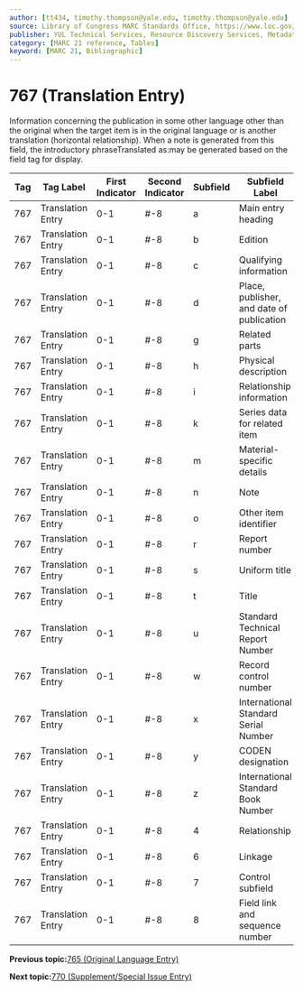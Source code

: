 ```yaml
---
author: [tt434, timothy.thompson@yale.edu, timothy.thompson@yale.edu]
source: Library of Congress MARC Standards Office, https://www.loc.gov/marc/bibliographic/bd767.html
publisher: YUL Technical Services, Resource Discovery Services, Metadata Services Unit
category: [MARC 21 reference, Tables]
keyword: [MARC 21, Bibliographic]
---
```


# 767 \(Translation Entry\)

Information concerning the publication in some other language other than the original when the target item is in the original language or is another translation \(horizontal relationship\). When a note is generated from this field, the introductory phraseTranslated as:may be generated based on the field tag for display.

|Tag|Tag Label|First Indicator|Second Indicator|Subfield|Subfield Label|Repeatable|
|---|---------|---------------|----------------|--------|--------------|----------|
|767|Translation Entry|0-1|\#-8|a|Main entry heading|F|
|767|Translation Entry|0-1|\#-8|b|Edition|F|
|767|Translation Entry|0-1|\#-8|c|Qualifying information|F|
|767|Translation Entry|0-1|\#-8|d|Place, publisher, and date of publication|F|
|767|Translation Entry|0-1|\#-8|g|Related parts|T|
|767|Translation Entry|0-1|\#-8|h|Physical description|F|
|767|Translation Entry|0-1|\#-8|i|Relationship information|T|
|767|Translation Entry|0-1|\#-8|k|Series data for related item|T|
|767|Translation Entry|0-1|\#-8|m|Material-specific details|F|
|767|Translation Entry|0-1|\#-8|n|Note|T|
|767|Translation Entry|0-1|\#-8|o|Other item identifier|T|
|767|Translation Entry|0-1|\#-8|r|Report number|T|
|767|Translation Entry|0-1|\#-8|s|Uniform title|F|
|767|Translation Entry|0-1|\#-8|t|Title|F|
|767|Translation Entry|0-1|\#-8|u|Standard Technical Report Number|F|
|767|Translation Entry|0-1|\#-8|w|Record control number|T|
|767|Translation Entry|0-1|\#-8|x|International Standard Serial Number|F|
|767|Translation Entry|0-1|\#-8|y|CODEN designation|F|
|767|Translation Entry|0-1|\#-8|z|International Standard Book Number|T|
|767|Translation Entry|0-1|\#-8|4|Relationship|T|
|767|Translation Entry|0-1|\#-8|6|Linkage|F|
|767|Translation Entry|0-1|\#-8|7|Control subfield|F|
|767|Translation Entry|0-1|\#-8|8|Field link and sequence number|T|

**Previous topic:**[765 \(Original Language Entry\)](../tables/765_bib_table.md)

**Next topic:**[770 \(Supplement/Special Issue Entry\)](../tables/770_bib_table.md)

